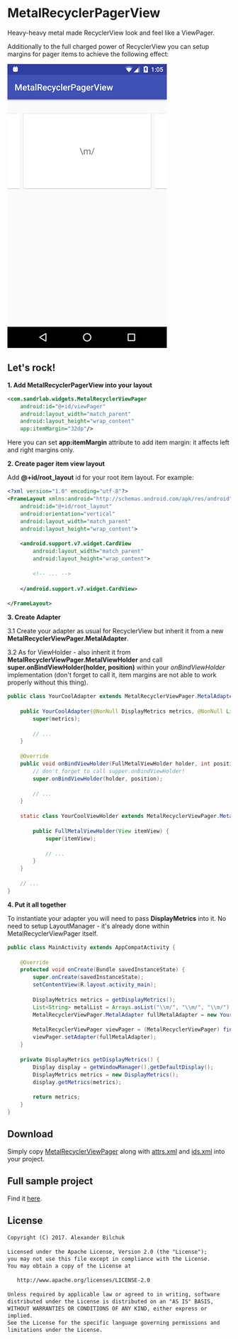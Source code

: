 # MetalRecyclerPagerView

Heavy-heavy metal made RecyclerView look and feel like a ViewPager.

Additionally to the full charged power of RecyclerView you can setup margins for pager items to achieve the following effect:

![Alt text](/screenshot.png?raw=true "MetalRecyclerPagerView screenshot")

Let's rock!
-----
**1. Add MetalRecyclerPagerView into your layout**

```xml
<com.sandrlab.widgets.MetalRecyclerViewPager
    android:id="@+id/viewPager"
    android:layout_width="match_parent"
    android:layout_height="wrap_content"
    app:itemMargin="32dp"/>
```

Here you can set **app:itemMargin** attribute to add item margin: it affects left and right margins only.

**2. Create pager item view layout**

Add **@+id/root_layout** id for your root item layout. For example:

```xml
<?xml version="1.0" encoding="utf-8"?>
<FrameLayout xmlns:android="http://schemas.android.com/apk/res/android"
    android:id="@+id/root_layout"
    android:orientation="vertical"
    android:layout_width="match_parent"
    android:layout_height="wrap_content">

    <android.support.v7.widget.CardView
        android:layout_width="match_parent"
        android:layout_height="wrap_content">

        <!-- ... -->

    </android.support.v7.widget.CardView>

</FrameLayout>
```

**3. Create Adapter**

3.1 Create your adapter as usual for RecyclerView but inherit it from a new **MetalRecyclerViewPager.MetalAdapter**.

3.2 As for ViewHolder - also inherit it from **MetalRecyclerViewPager.MetalViewHolder** and call **super.onBindViewHolder(holder, position)**
within your *onBindViewHolder* implementation (don't forget to call it, item margins are not able to work properly without this thing).

```java
public class YourCoolAdapter extends MetalRecyclerViewPager.MetalAdapter<YourCoolAdapter.YourCoolViewHolder> {

    public YourCoolAdapter(@NonNull DisplayMetrics metrics, @NonNull List<String> yourDataSource) {
        super(metrics);
        
        // ...
    }

    @Override
    public void onBindViewHolder(FullMetalViewHolder holder, int position) {
        // don't forget to call supper.onBindViewHolder!
        super.onBindViewHolder(holder, position);

        // ...
    }

    static class YourCoolViewHolder extends MetalRecyclerViewPager.MetalViewHolder {

        public FullMetalViewHolder(View itemView) {
            super(itemView);

            // ...
        }
    }

    // ...
}
```

**4. Put it all together**

To instantiate your adapter you will need to pass **DisplayMetrics** into it.
No need to setup LayoutManager - it's already done within MetalRecyclerViewPager itself.

```java
public class MainActivity extends AppCompatActivity {

    @Override
    protected void onCreate(Bundle savedInstanceState) {
        super.onCreate(savedInstanceState);
        setContentView(R.layout.activity_main);

        DisplayMetrics metrics = getDisplayMetrics();
        List<String> metalList = Arrays.asList("\\m/", "\\m/", "\\m/");
        MetalRecyclerViewPager.MetalAdapter fullMetalAdapter = new YourCoolAdapter(metrics, metalList);

        MetalRecyclerViewPager viewPager = (MetalRecyclerViewPager) findViewById(R.id.viewPager);
        viewPager.setAdapter(fullMetalAdapter);
    }

    private DisplayMetrics getDisplayMetrics() {
        Display display = getWindowManager().getDefaultDisplay();
        DisplayMetrics metrics = new DisplayMetrics();
        display.getMetrics(metrics);

        return metrics;
    }
}
```

Download
-----

Simply copy [MetalRecyclerViewPager](library/src/main/java/com/sandrlab/widgets/MetalRecyclerViewPager.java) along with [attrs.xml](library/src/main/res/values/attrs.xml) and [ids.xml](library/src/main/res/values/ids.xml) into your project.

Full sample project
-----
Find it [here](sample/).

License
-----
    Copyright (C) 2017. Alexander Bilchuk

    Licensed under the Apache License, Version 2.0 (the "License");
    you may not use this file except in compliance with the License.
    You may obtain a copy of the License at

       http://www.apache.org/licenses/LICENSE-2.0

    Unless required by applicable law or agreed to in writing, software
    distributed under the License is distributed on an "AS IS" BASIS,
    WITHOUT WARRANTIES OR CONDITIONS OF ANY KIND, either express or implied.
    See the License for the specific language governing permissions and
    limitations under the License.
